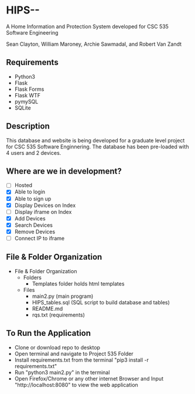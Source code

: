 # HIPS--
A Home Information and Protection System developed for CSC 535 Software Engineering

Sean Clayton, William Maroney, Archie Sawmadal, and Robert Van Zandt

## Requirements

- Python3
- Flask
- Flask Forms
- Flask WTF
- pymySQL
- SQLite

## Description

This database and website is being developed for a graduate level project for CSC 535 Software Enginnering. The database has been pre-loaded with 4 users and 2 devices.

## Where are we in development?

- [ ] Hosted
- [x] Able to login
- [x] Able to sign up
- [x] Display Devices on Index
- [ ] Display iframe on Index
- [x] Add Devices
- [x] Search Devices
- [x] Remove Devices
- [ ] Connect IP to iframe

## File & Folder Organization
- File & Folder Organization
	- Folders
		- Templates folder holds html templates
	- Files
		- main2.py (main program)
		- HIPS_tables.sql (SQL script to build database and tables)
		- README.md
		- rqs.txt (requirements)

## To Run the Application

- Clone or download repo to desktop
- Open terminal and navigate to Project 535 Folder
- Install requirements.txt from the terminal "pip3 install -r requirements.txt"
- Run "python3 main2.py" in the terminal
- Open Firefox/Chrome or any other internet Browser and Input "http://localhost:8080" to view the web application
